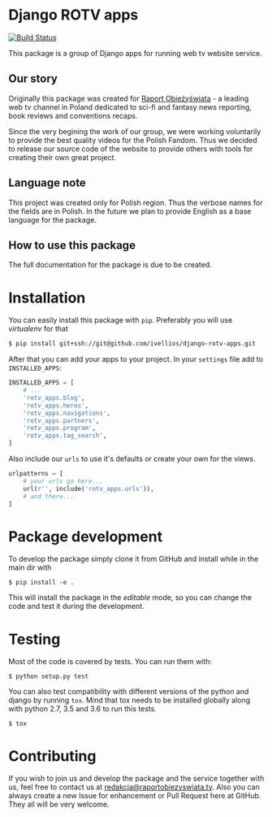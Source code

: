 # Django ROTV apps

[![Build Status](https://travis-ci.org/ivellios/django-rotv-apps.svg?branch=master)](https://travis-ci.org/ivellios/django-rotv-apps)

This package is a group of Django apps for running web tv website service.

## Our story

Originally this package was created for [Raport Obieżyświata](http://raportobiezyswiata.tv>) - a leading web tv channel in Poland dedicated to sci-fi and fantasy news reporting, book reviews and conventions recaps.

Since the very begining the work of our group, we were working voluntarily to provide the best quality videos for the Polish Fandom. Thus we decided to release our source code of the website to provide others with tools for creating their own great project.

## Language note

This project was created only for Polish region. Thus the verbose names for the fields are in Polish. In the future we plan to provide English as a base language for the package.

## How to use this package

The full documentation for the package is due to be created.

# Installation

You can easily install this package with `pip`. Preferably you will use _virtualenv_ for that

```bash
$ pip install git+ssh://git@github.com/ivellios/django-rotv-apps.git
```

After that you can add your apps to your project. In your `settings` file add to `INSTALLED_APPS`:

```python
INSTALLED_APPS = [
    # ...
    'rotv_apps.blog',
    'rotv_apps.heros',
    'rotv_apps.navigations',
    'rotv_apps.partners',
    'rotv_apps.program',
    'rotv_apps.tag_search',
]
```

Also include our `urls` to use it's defaults or create your own for the views.

```python
urlpatterns = [
    # your urls go here...
    url(r'', include('rotv_apps.urls')),
    # and there...
]
```

# Package development

To develop the package simply clone it from GitHub and install while in the main dir with

```
$ pip install -e .
```

This will install the package in the _editable_ mode, so you can change the code and test it during the development.

# Testing

Most of the code is covered by tests. You can run them with:

```
$ python setup.py test
```

You can also test compatibility with different versions of the python and django by running `tox`. Mind that tox needs to be installed globally along with python 2.7, 3.5 and 3.6 to run this tests.

```
$ tox
```

# Contributing

If you wish to join us and develop the package and the service together with us, feel free to contact us at [redakcja@raportobiezyswiata.tv](mailto:redakcja@raportobiezyswiata.tv). Also you can always create a new Issue for enhancement or Pull Request here at GitHub. They all will be very welcome.

